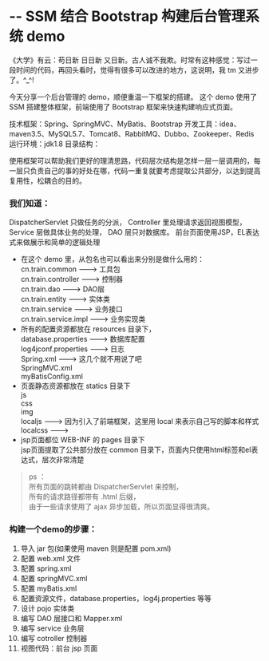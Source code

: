 #  -- SSM 结合 Bootstrap 构建后台管理系统 demo 

《大学》有云：苟日新 日日新 又日新。古人诚不我欺。时常有这种感觉：写过一段时间的代码，再回头看时，觉得有很多可以改进的地方，这说明，我 tm 又进步了。^_^!

今天分享一个后台管理的 demo，顺便重温一下框架的搭建。
这个 demo 使用了 SSM 搭建整体框架，前端使用了 Bootstrap 框架来快速构建响应式页面。


技术框架：Spring、SpringMVC、MyBatis、Bootstrap
开发工具：idea、maven3.5、MySQL5.7、Tomcat8、RabbitMQ、Dubbo、Zookeeper、Redis
运行环境：jdk1.8
目录结构：


使用框架可以帮助我们更好的理清思路，代码层次结构是怎样一层一层调用的，每一层只负责自己的事的好处在哪，代码一重复就要考虑提取公共部分，以达到提高复用性，松耦合的目的。

### 我们知道：
DispatcherServlet 只做任务的分派，
Controller 里处理请求返回视图模型，
Service 层做具体业务的处理， 
DAO 层只对数据库。
前台页面使用JSP，EL表达式来做展示和简单的逻辑处理

* 在这个 demo 里，从包名也可以看出来分别是做什么用的：<br>
cn.train.common   --->   工具包<br>
cn.train.controller  --->  控制器<br>
cn.train.dao  --->  DAO层<br>
cn.train.entity  --->  实体类<br>
cn.train.service   ---> 业务接口<br>
cn.train.service.impl  --->  业务实现类<br>
* 所有的配置资源都放在 resources 目录下，<br>
database.properties ---> 数据库配置<br>
log4jconf.properties --->  日志<br>
Spring.xml ---> 这几个就不用说了吧<br>
SpringMVC.xml <br>
myBatisConfig.xml  <br>
* 页面静态资源都放在 statics 目录下<br>
js<br>
css<br>
img<br>
localjs  ---> 因为引入了前端框架，这里用 local 来表示自己写的脚本和样式<br>
localcss  ---> <br>
* jsp页面都位 WEB-INF 的 pages 目录下<br>
jsp页面提取了公共部分放在 common 目录下，页面内只使用html标签和el表达式，层次非常清楚

> ps ： <br>所有页面的跳转都由 DispatcherServlet 来控制， <br> 所有的请求路径都带有 .html 后缀， <br>由于一些请求使用了 ajax 异步加载，所以页面显得很清爽。

### 构建一个demo的步骤：
1. 导入 jar 包(如果使用 maven 则是配置 pom.xml)
2. 配置 web.xml 文件
3. 配置 spring.xml
4. 配置 springMVC.xml
5. 配置 myBatis.xml
6. 配置资源文件，database.properties，log4j.properties 等等
7. 设计 pojo 实体类
7. 编写 DAO 层接口和 Mapper.xml
8. 编写 service 业务层
9. 编写 cotroller 控制器
10. 视图代码：前台 jsp 页面


